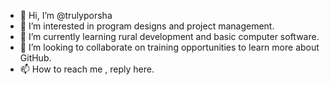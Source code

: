 - 👋 Hi, I’m @trulyporsha
- 👀 I’m interested in program designs and project management.
- 🌱 I’m currently learning rural development and basic computer software.
- 💞️ I’m looking to collaborate on training opportunities to learn more about GitHub.
- 📫 How to reach me , reply here.

<!---
trulyporsha/trulyporsha is a ✨ special ✨ repository because its `README.md` (this file) appears on your GitHub profile.
You can click the Preview link to take a look at your changes.
--->
